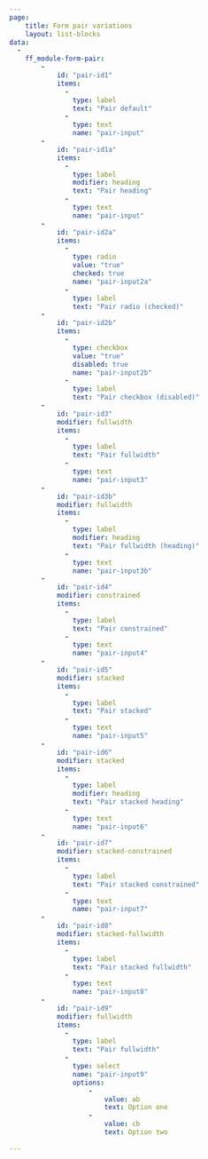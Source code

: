 ```yaml
---
page:
    title: Form pair variations
    layout: list-blocks
data:
  - 
    ff_module-form-pair:
        - 
            id: "pair-id1"   
            items: 
              -        
                type: label
                text: "Pair default"  
              -      
                type: text  
                name: "pair-input"
        - 
            id: "pair-id1a"   
            items: 
              -        
                type: label
                modifier: heading
                text: "Pair heading"  
              -      
                type: text  
                name: "pair-input"
        - 
            id: "pair-id2a"   
            items: 
              -        
                type: radio
                value: "true"
                checked: true
                name: "pair-input2a"  
              -      
                type: label  
                text: "Pair radio (checked)"
        - 
            id: "pair-id2b"   
            items: 
              -        
                type: checkbox
                value: "true"
                disabled: true
                name: "pair-input2b"  
              -      
                type: label  
                text: "Pair checkbox (disabled)"
        - 
            id: "pair-id3"   
            modifier: fullwidth
            items:  
              -      
                type: label  
                text: "Pair fullwidth"
              -        
                type: text
                name: "pair-input3" 
        - 
            id: "pair-id3b"   
            modifier: fullwidth
            items:  
              -      
                type: label  
                modifier: heading
                text: "Pair fullwidth (heading)"
              -        
                type: text
                name: "pair-input3b" 
        - 
            id: "pair-id4"   
            modifier: constrained
            items:  
              -      
                type: label  
                text: "Pair constrained"
              -        
                type: text
                name: "pair-input4" 
        - 
            id: "pair-id5"   
            modifier: stacked
            items:  
              -      
                type: label  
                text: "Pair stacked"
              -        
                type: text
                name: "pair-input5" 
        - 
            id: "pair-id6"   
            modifier: stacked
            items:  
              -      
                type: label  
                modifier: heading
                text: "Pair stacked heading"
              -        
                type: text
                name: "pair-input6" 
        - 
            id: "pair-id7"   
            modifier: stacked-constrained
            items:  
              -      
                type: label  
                text: "Pair stacked constrained"
              -        
                type: text
                name: "pair-input7" 
        - 
            id: "pair-id8"   
            modifier: stacked-fullwidth
            items:  
              -      
                type: label  
                text: "Pair stacked fullwidth"
              -        
                type: text
                name: "pair-input8"                 
        - 
            id: "pair-id9"   
            modifier: fullwidth
            items:  
              -      
                type: label  
                text: "Pair fullwidth"
              -        
                type: select  
                name: "pair-input9"
                options:
                    - 
                        value: ab
                        text: Option one
                    - 
                        value: cb
                        text: Option two
        
---
```

